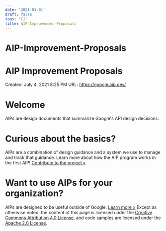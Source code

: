 ```yaml
---
date: '2021-01-01'
draft: false
tags: '[]'
title: AIP-Improvement-Proposals
---
```


# AIP-Improvement-Proposals

# AIP Improvement Proposals
Created: July 4, 2021 8:25 PM
URL: https://google.aip.dev/
# Welcome
AIPs are design documents that summarize Google's API design decisions.
# Curious about the basics?
AIPs are a combination of design guidance and a system we use to manage and track that guidance.
Learn more about how the AIP program works in the first AIP!
[Contribute to the project »](https://google.aip.dev/contributing)
# Want to use AIPs for your organization?
AIPs are designed to be useful outside of Google.
[Learn more »](https://google.aip.dev/adopting)
Except as otherwise noted, the content of this page is licensed under the [Creative Commons Attribution 4.0 License](https://creativecommons.org/licenses/by/4.0/), and code samples are licensed under the [Apache 2.0 License](https://www.apache.org/licenses/LICENSE-2.0).
